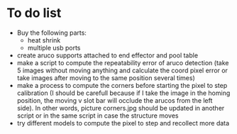 # To do list
- Buy the following parts:
    - heat shrink
    - multiple usb ports
- create aruco supports attached to end effector and pool table
- make a script to compute the repeatability error of aruco detection (take 5 images without moving anything and calculate the coord pixel error or take images after moving to the same position several times)
- make a process to compute the corners before starting the pixel to step calibration (I should be carefull because if I take the image in the homing position, the moving v slot bar will occlude the arucos from the left side). In other words, picture corners.jpg should be updated in another script or in the same script in case the structure moves
- try different models to compute the pixel to step and recollect more data


